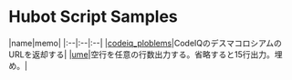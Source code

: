 # Hubot Script Samples

|name|memo|
|:--|:--|:--|
|[codeiq_ploblems](./codeiq_ploblems)|CodeIQのデスマコロシアムのURLを返却する|
|[ume](./ume)|空行を任意の行数出力する。省略すると15行出力。埋め。|
